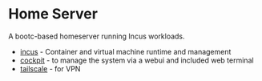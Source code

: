 # Home Server

A bootc-based homeserver running Incus workloads.

- [incus](https://linuxcontainers.org/incus/) - Container and virtual machine runtime and management
- [cockpit](https://cockpit-project.org/) - to manage the system via a webui and included web terminal
- [tailscale](https://tailscale.com) - for VPN
